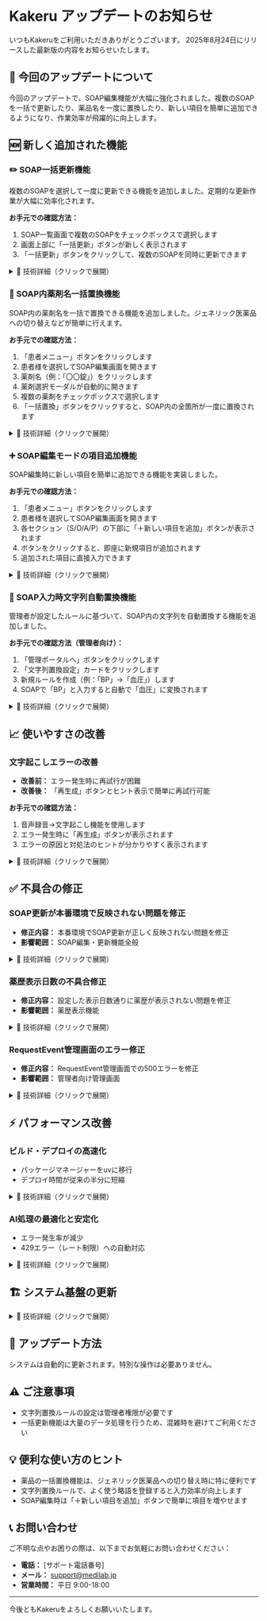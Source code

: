 # Kakeru アップデートのお知らせ

いつもKakeruをご利用いただきありがとうございます。
2025年8月24日にリリースした最新版の内容をお知らせいたします。

## 📢 今回のアップデートについて
今回のアップデートで、SOAP編集機能が大幅に強化されました。複数のSOAPを一括で更新したり、薬品名を一度に置換したり、新しい項目を簡単に追加できるようになり、作業効率が飛躍的に向上します。

## 🆕 新しく追加された機能

### ✏️ SOAP一括更新機能
複数のSOAPを選択して一度に更新できる機能を追加しました。定期的な更新作業が大幅に効率化されます。

**お手元での確認方法：**
1. SOAP一覧画面で複数のSOAPをチェックボックスで選択します
2. 画面上部に「一括更新」ボタンが新しく表示されます
3. 「一括更新」ボタンをクリックして、複数のSOAPを同時に更新できます

<details>
<summary>🔧 技術詳細（クリックで展開）</summary>

- 実装PR: yakureki-back#460, #465
- 機能内容:
  - SOAP一括更新・バルク処理
  - テキスト置換機能の統合
  - LLMを使用した一括改善

</details>

### 💊 SOAP内薬剤名一括置換機能
SOAP内の薬剤名を一括で置換できる機能を追加しました。ジェネリック医薬品への切り替えなどが簡単に行えます。

**お手元での確認方法：**
1. 「患者メニュー」ボタンをクリックします
2. 患者様を選択してSOAP編集画面を開きます
3. 薬剤名（例：「〇〇錠」）をクリックします
4. 薬剤選択モーダルが自動的に開きます
5. 複数の薬剤をチェックボックスで選択します
6. 「一括置換」ボタンをクリックすると、SOAP内の全箇所が一度に置換されます

<details>
<summary>🔧 技術詳細（クリックで展開）</summary>

- 実装PR: yakureki-front#322, #323, #331
- 機能内容:
  - スマート薬剤置換
  - 複数薬剤の同時選択
  - 全セクション対応
  - チェックボックス選択状態の維持

</details>

### ➕ SOAP編集モードの項目追加機能
SOAP編集時に新しい項目を簡単に追加できる機能を実装しました。

**お手元での確認方法：**
1. 「患者メニュー」ボタンをクリックします
2. 患者様を選択してSOAP編集画面を開きます
3. 各セクション（S/O/A/P）の下部に「＋新しい項目を追加」ボタンが表示されます
4. ボタンをクリックすると、即座に新規項目が追加されます
5. 追加された項目に直接入力できます

<details>
<summary>🔧 技術詳細（クリックで展開）</summary>

- 実装PR: yakureki-front#327, #329
- UI改善:
  - 統一されたボタンデザイン
  - 直感的な操作性
  - 編集モードでのみ表示

</details>

### 🔄 SOAP入力時文字列自動置換機能
管理者が設定したルールに基づいて、SOAP内の文字列を自動置換する機能を追加しました。

**お手元での確認方法（管理者向け）：**
1. 「管理ポータルへ」ボタンをクリックします
2. 「文字列置換設定」カードをクリックします
3. 新規ルールを作成（例：「BP」→「血圧」）します
4. SOAPで「BP」と入力すると自動で「血圧」に変換されます

<details>
<summary>🔧 技術詳細（クリックで展開）</summary>

- 実装PR: yakureki-back#451, #323
- カスタムルール置換システム:
  - MedicineNameReplacementRule
  - 常時発火対応
  - ルール管理構造の再編成（#466）

</details>

## 📈 使いやすさの改善

### 文字起こしエラーの改善
- **改善前：** エラー発生時に再試行が困難
- **改善後：** 「再生成」ボタンとヒント表示で簡単に再試行可能

**お手元での確認方法：**
1. 音声録音→文字起こし機能を使用します
2. エラー発生時に「再生成」ボタンが表示されます
3. エラーの原因と対処法のヒントが分かりやすく表示されます

<details>
<summary>🔧 技術詳細（クリックで展開）</summary>

- 実装PR: yakureki-front#314
- 改善内容:
  - 再生成ボタンの追加
  - エラーヒントの表示
  - UXの向上

</details>

## ✅ 不具合の修正

### SOAP更新が本番環境で反映されない問題を修正
- **修正内容：** 本番環境でSOAP更新が正しく反映されない問題を修正
- **影響範囲：** SOAP編集・更新機能全般

<details>
<summary>🔧 技術詳細（クリックで展開）</summary>

- 修正PR: yakureki-front#316
- 原因: キャッシュ管理の不備
- 対策: 更新後の適切なキャッシュクリア処理

</details>

### 薬歴表示日数の不具合修正
- **修正内容：** 設定した表示日数通りに薬歴が表示されない問題を修正
- **影響範囲：** 薬歴表示機能

<details>
<summary>🔧 技術詳細（クリックで展開）</summary>

- 修正PR: yakureki-back#444
- 原因: display_days計算の不具合
- 対策: 完全な日数範囲を表示するよう改善

</details>

### RequestEvent管理画面のエラー修正
- **修正内容：** RequestEvent管理画面での500エラーを修正
- **影響範囲：** 管理者向け管理画面

<details>
<summary>🔧 技術詳細（クリックで展開）</summary>

- 修正PR: yakureki-back#428, #430, #433
- 原因: URLパスの不整合
- 対策: 管理画面の表示改善と検索・フィルター機能の強化

</details>

## ⚡ パフォーマンス改善

### ビルド・デプロイの高速化
- パッケージマネージャーをuvに移行
- デプロイ時間が従来の半分に短縮

<details>
<summary>🔧 技術詳細（クリックで展開）</summary>

- 実装PR: yakureki-back#442
- 改善内容:
  - uvパッケージマネージャー採用
  - Dockerイメージ最適化
  - 依存関係の整理

</details>

### AI処理の最適化と安定化
- エラー発生率が減少
- 429エラー（レート制限）への自動対応

<details>
<summary>🔧 技術詳細（クリックで展開）</summary>

- **エラー対策**（yakureki-back#420, #424）
  - Exponential Backoff with Jitter実装
  - 429エラーの自動リトライ
  - リトライ処理のリファクタリング
- **タイムアウト改善**（yakureki-back#419）
  - Gemini APIタイムアウト45秒に延長
- **温度パラメータ管理**（yakureki-back#436）
  - SOAP生成の温度管理リファクタリング

</details>

## 🏗️ システム基盤の更新

<details>
<summary>🔧 技術詳細（クリックで展開）</summary>

このセクションは技術者向けの情報です。

### コード構造の大規模リファクタリング
- yakurekiモデルのリファクタリング完了（#450）
- yakurekiアプリのサービス構成整理（#448）
- deprecatedモデルの削除（#445）
- yakureki_formatterアプリへのモデル移行（#449）

### セキュリティ強化
- 本番環境でAPIドキュメント無効化（#437）
- Python 3.9型注釈エラー修正（#453）

### 開発効率向上
- RequestEvent処理時間分析機能追加（#418）
- RequestEventラベルに受付番号表示（#443）
- copy_formatter_dataコマンドのパフォーマンス改善（#455）
- ドキュメントフォルダ構造の再編成（yakureki-front#319）

</details>

## 🔄 アップデート方法

システムは自動的に更新されます。特別な操作は必要ありません。

## ⚠️ ご注意事項

- 文字列置換ルールの設定は管理者権限が必要です
- 一括更新機能は大量のデータ処理を行うため、混雑時を避けてご利用ください

## 💡 便利な使い方のヒント

- 薬品の一括置換機能は、ジェネリック医薬品への切り替え時に特に便利です
- 文字列置換ルールで、よく使う略語を登録すると入力効率が向上します
- SOAP編集時は「＋新しい項目を追加」ボタンで簡単に項目を増やせます

## 📞 お問い合わせ

ご不明な点やお困りの際は、以下までお気軽にお問い合わせください：

- **電話：** [サポート電話番号]
- **メール：** support@medilab.jp
- **営業時間：** 平日 9:00-18:00

---

今後ともKakeruをよろしくお願いいたします。